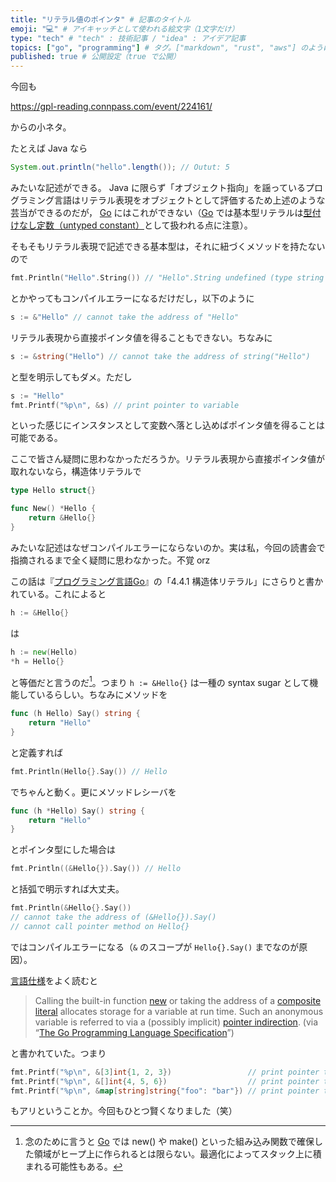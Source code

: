 ```yaml
---
title: "リテラル値のポインタ" # 記事のタイトル
emoji: "💻" # アイキャッチとして使われる絵文字（1文字だけ）
type: "tech" # "tech" : 技術記事 / "idea" : アイデア記事
topics: ["go", "programming"] # タグ。["markdown", "rust", "aws"] のように指定する
published: true # 公開設定（true で公開）
---
```


今回も

https://gpl-reading.connpass.com/event/224161/

からの小ネタ。

たとえば Java なら

```java
System.out.println("hello".length()); // Outut: 5
```

みたいな記述ができる。 Java に限らず「オブジェクト指向」を謡っているプログラミング言語はリテラル表現をオブジェクトとして評価するため上述のような芸当ができるのだが， [Go] にはこれができない（[Go] では基本型リテラルは[型付けなし定数（untyped constant）](https://zenn.dev/spiegel/articles/20210813-untyped-constant "uint(1) - uint(2) の評価 または型付けなし定数について")として扱われる点に注意）。

そもそもリテラル表現で記述できる基本型は，それに紐づくメソッドを持たないので

```go
fmt.Println("Hello".String()) // "Hello".String undefined (type string has no field or method String)
```

とかやってもコンパイルエラーになるだけだし，以下のように

```go
s := &"Hello" // cannot take the address of "Hello"
```

リテラル表現から直接ポインタ値を得ることもできない。ちなみに

```go
s := &string("Hello") // cannot take the address of string("Hello")
```

と型を明示してもダメ。ただし

```go
s := "Hello"
fmt.Printf("%p\n", &s) // print pointer to variable
```

といった感じにインスタンスとして変数へ落とし込めばポインタ値を得ることは可能である。

ここで皆さん疑問に思わなかっただろうか。リテラル表現から直接ポインタ値が取れないなら，構造体リテラルで

```go
type Hello struct{}

func New() *Hello {
    return &Hello{}
}
```

みたいな記述はなぜコンパイルエラーにならないのか。実は私，今回の読書会で指摘されるまで全く疑問に思わなかった。不覚 orz

この話は『[プログラミング言語Go](https://www.amazon.co.jp/dp/4621300253/)』の「4.4.1 構造体リテラル」にさらりと書かれている。これによると

```go
h := &Hello{}
```

は

```go
h := new(Hello)
*h = Hello{}
```

と等価だと言うのだ[^mem1]。つまり `h := &Hello{}` は一種の syntax sugar として機能しているらしい。ちなみにメソッドを

[^mem1]: 念のために言うと [Go] では new() や make() といった組み込み関数で確保した領域がヒープ上に作られるとは限らない。最適化によってスタック上に積まれる可能性もある。


```go
func (h Hello) Say() string {
    return "Hello"
}
```

と定義すれば

```go
fmt.Println(Hello{}.Say()) // Hello
```

でちゃんと動く。更にメソッドレシーバを

```go
func (h *Hello) Say() string {
    return "Hello"
}
```

とポインタ型にした場合は

```go
fmt.Println((&Hello{}).Say()) // Hello
```

と括弧で明示すれば大丈夫。


```go
fmt.Println(&Hello{}.Say())
// cannot take the address of (&Hello{}).Say()
// cannot call pointer method on Hello{}
```

ではコンパイルエラーになる（`&` のスコープが `Hello{}.Say()` までなのが原因）。

[言語仕様](https://golang.org/ref/spec "The Go Programming Language Specification - The Go Programming Language")をよく読むと

>Calling the built-in function [new](https://golang.org/ref/spec#Allocation) or taking the address of a [composite literal](https://golang.org/ref/spec#Composite_literals) allocates storage for a variable at run time. Such an anonymous variable is referred to via a (possibly implicit) [pointer indirection](https://golang.org/ref/spec#Address_operators).
>(via “[The Go Programming Language Specification](https://golang.org/ref/spec#Variables)”)

と書かれていた。つまり

```go
fmt.Printf("%p\n", &[3]int{1, 2, 3})                 // print pointer to array
fmt.Printf("%p\n", &[]int{4, 5, 6})                  // print pointer to slice
fmt.Printf("%p\n", &map[string]string{"foo": "bar"}) // print pointer to map
```

もアリということか。今回もひとつ賢くなりました（笑）

[Go]: https://golang.org/ "The Go Programming Language"
<!-- eof -->
